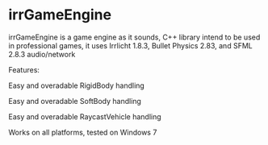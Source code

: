 # irrGameEngine
irrGameEngine is a game engine as it sounds, C++ library intend to be used in professional games, it uses Irrlicht 1.8.3, Bullet Physics 2.83, and SFML 2.8.3 audio/network

Features:

  Easy and overadable RigidBody handling
  
  Easy and overadable SoftBody handling
  
  Easy and overadable RaycastVehicle handling
  
  Works on all platforms, tested on Windows 7
  
